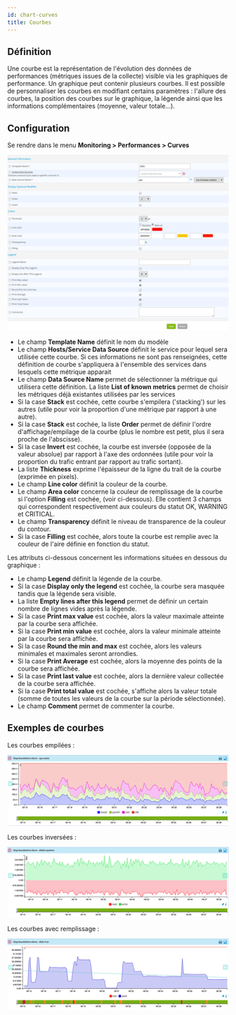 ```yaml
---
id: chart-curves
title: Courbes
---
```


## Définition

Une courbe est la représentation de l'évolution des données de performances (métriques issues de la collecte) visible
via les graphiques de performance. Un graphique peut contenir plusieurs courbes. Il est possible de personnaliser les
courbes en modifiant certains paramètres : l'allure des courbes, la position des courbes sur le graphique, la légende
ainsi que les informations complémentaires (moyenne, valeur totale...).

## Configuration

Se rendre dans le menu **Monitoring \> Performances \> Curves**

![image](../assets/metrology/02addcurve.png)

* Le champ **Template Name** définit le nom du modèle
* Le champ **Hosts/Service Data Source** définit le service pour lequel sera utilisée cette courbe. Si ces informations
  ne sont pas renseignées, cette définition de courbe s'appliquera à l'ensemble des services dans lesquels cette métrique
  apparait
* Le champ **Data Source Name** permet de sélectionner la métrique qui utilisera cette définition. La liste
  **List of known metrics** permet de choisir les métriques déjà existantes utilisées par les services
* Si la case **Stack** est cochée, cette courbe s'empilera ('stacking') sur les autres (utile pour voir la proportion
  d'une métrique par rapport à une autre).
* Si la case **Stack** est cochée, la liste **Order** permet de définir l'ordre d'affichage/empilage de la courbe (plus
  le nombre est petit, plus il sera proche de l'abscisse).
* Si la case **Invert** est cochée, la courbe est inversée (opposée de la valeur absolue) par rapport à l'axe des ordonnées
  (utile pour voir la proportion du trafic entrant par rapport au trafic sortant).
* La liste **Thickness** exprime l'épaisseur de la ligne du trait de la courbe (exprimée en pixels).
* Le champ **Line color** définit la couleur de la courbe.
* Le champ **Area color** concerne la couleur de remplissage de la courbe si l'option **Filling** est cochée, (voir ci-dessous).
   Elle contient 3 champs qui correspondent respectivement aux couleurs du statut OK, WARNING et CRITICAL.
* Le champ **Transparency** définit le niveau de transparence de la couleur du contour.
* Si la case **Filling** est cochée, alors toute la courbe est remplie avec la couleur de l'aire définie en fonction du statut.


Les attributs ci-dessous concernent les informations situées en dessous du graphique :

* Le champ **Legend** définit la légende de la courbe.
* Si la case **Display only the legend** est cochée, la courbe sera masquée tandis que la légende sera visible.
* La liste **Empty lines after this legend** permet de définir un certain nombre de lignes vides après la légende.
* Si la case **Print max value** est cochée, alors la valeur maximale atteinte par la courbe sera affichée.
* Si la case **Print min value** est cochée, alors la valeur minimale atteinte par la courbe sera affichée.
* Si la case **Round the min and max** est cochée, alors les valeurs minimales et maximales seront arrondies.
* Si la case **Print Average** est cochée, alors la moyenne des points de la courbe sera affichée.
* Si la case **Print last value** est cochée, alors la dernière valeur collectée de la courbe sera affichée.
* Si la case **Print total value** est cochée, s'affiche alors la valeur totale (somme de toutes les valeurs de la courbe
  sur la période sélectionnée). 
* Le champ **Comment** permet de commenter la courbe.

## Exemples de courbes

Les courbes empilées :

![image](../assets/metrology/02graphempile.png)

Les courbes inversées :

![image](../assets/metrology/02graphinverse.png)
 
Les courbes avec remplissage :

![image](../assets/metrology/02graphremplissage.png)
